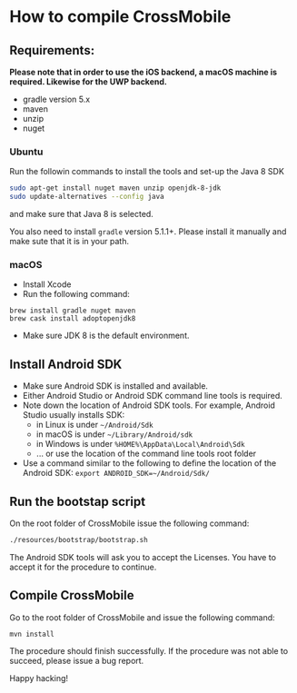 # How to compile CrossMobile

## Requirements:
**Please note that in order to use the iOS backend, a macOS machine is required. Likewise for the UWP backend.**

- gradle version 5.x
- maven
- unzip
- nuget

### Ubuntu
Run the followin commands to install the tools and set-up the Java 8 SDK
```sh
sudo apt-get install nuget maven unzip openjdk-8-jdk
sudo update-alternatives --config java
```
and make sure that Java 8 is selected.

You also need to install `gradle` version 5.1.1+. Please install it manually and make sute that it is in your path.

### macOS
- Install Xcode
- Run the following command:
```
brew install gradle nuget maven
brew cask install adoptopenjdk8
```
- Make sure JDK 8 is the default environment.

## Install Android SDK
- Make sure Android SDK is installed and available.
- Either Android Studio or Android SDK command line tools is required.
- Note down the location of Android SDK tools. For example, Android Studio usually installs SDK:
    - in Linux is under `~/Android/Sdk`
    - in macOS is under `~/Library/Android/sdk`
    - in Windows is under `%HOME%\AppData\Local\Android\Sdk`
    - ... or use the location of the command line tools root folder
- Use a command similar to the following to define the location of the Android SDK: `export ANDROID_SDK=~/Android/Sdk/`

## Run the bootstap script
On the root folder of CrossMobile issue the following command:
```sh
./resources/bootstrap/bootstrap.sh
```
The Android SDK tools will ask you to accept the Licenses. You have to accept it for the procedure to continue.

## Compile CrossMobile
Go to the root folder of CrossMobile and issue the following command:
```
mvn install
```
The procedure should finish successfully. If the procedure was not able to succeed, please issue a bug report.

Happy hacking!
